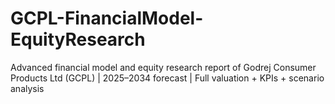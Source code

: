 # GCPL-FinancialModel-EquityResearch
Advanced financial model and equity research report of Godrej Consumer Products Ltd (GCPL) | 2025–2034 forecast | Full valuation + KPIs + scenario analysis
